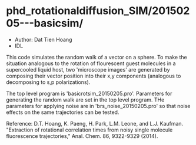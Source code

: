 # phd_rotationaldiffusion_SIM/20150205---basicsim/
- Author: Dat Tien Hoang
- IDL

This code simulates the random walk of a vector on a sphere. To make the situation analogous 
to the rotation of flourescent guest molecules in a supercooled liquid host, two 'microscope images' 
are generated by composing their vector position into their x,y components (analogous to 
decomposing to s,p polarizations).

The top level program is 'basicrotsim_20150205.pro'. Parameters for generating the random walk are
set in the top level program. THe parameters for applying noise are in 'brs_noise_20150205.pro'
so that noise effects on the same trajectories can be tested.

Reference: D.T. Hoang, K. Paeng, H. Park, L.M. Leone, and L.J. Kaufman. "Extraction of rotational 
correlation times from noisy single molecule fluorescence trajectories," Anal. Chem. 86, 
9322-9329 (2014).
